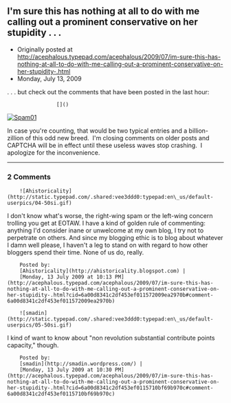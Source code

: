 ## I'm sure this has nothing at all to do with me calling out a prominent conservative on her stupidity . . . 

 * Originally posted at http://acephalous.typepad.com/acephalous/2009/07/im-sure-this-has-nothing-at-all-to-do-with-me-calling-out-a-prominent-conservative-on-her-stupidity-.html
 * Monday, July 13, 2009



. . . but check out the comments that have been posted in the last hour:

		

					[]()
			

[![Spam01](http://acephalous.typepad.com/.a/6a00d8341c2df453ef0115710b4712970c-pi "Spam01")](http://acephalous.typepad.com/.a/6a00d8341c2df453ef0115710b4712970c-pi)   

In case you're counting, that would be two typical entries and a billion-zillion of this odd new breed.  I'm closing comments on older posts and CAPTCHA will be in effect until these useless waves stop crashing.  I apologize for the inconvenience.

			

* * *

### 2 Comments 

		

                
[]()

	

		![Ahistoricality](http://static.typepad.com/.shared:vee3ddd0:typepad:en\_us/default-userpics/04-50si.gif)
	

	

		

I don't know what's worse, the right-wing spam or the left-wing concern trolling you get at EOTAW. I have a kind of golden rule of commenting: anything I'd consider inane or unwelcome at my own blog, I try not to perpetrate on others. And since my blogging ethic is to blog about whatever I damn well please, I haven't a leg to stand on with regard to how other bloggers spend their time. None of us do, really. 

	

		Posted by:
		[Ahistoricality](http://ahistoricality.blogspot.com) |
		[Monday, 13 July 2009 at 10:13 PM](http://acephalous.typepad.com/acephalous/2009/07/im-sure-this-has-nothing-at-all-to-do-with-me-calling-out-a-prominent-conservative-on-her-stupidity-.html?cid=6a00d8341c2df453ef011572009ea2970b#comment-6a00d8341c2df453ef011572009ea2970b)

[]()

	

		![smadin](http://static.typepad.com/.shared:vee3ddd0:typepad:en\_us/default-userpics/05-50si.gif)
	

	

		

I kind of want to know about "non revolution substantial contribute points capacity," though.

	

		Posted by:
		[smadin](http://smadin.wordpress.com/) |
		[Monday, 13 July 2009 at 10:30 PM](http://acephalous.typepad.com/acephalous/2009/07/im-sure-this-has-nothing-at-all-to-do-with-me-calling-out-a-prominent-conservative-on-her-stupidity-.html?cid=6a00d8341c2df453ef0115710bf69b970c#comment-6a00d8341c2df453ef0115710bf69b970c)

		

        